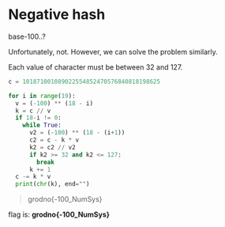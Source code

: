 # Negative hash

base-100..?

Unfortunately, not.
However, we can solve the problem similarly.

Each value of character must be between 32 and 127.

```python
c = 101871001089022554852470576840818198625

for i in range(19):
  v = (-100) ** (18 - i)
  k = c // v
  if 18-i != 0:
    while True:
      v2 = (-100) ** (18 - (i+1))
      c2 = c - k * v
      k2 = c2 // v2
      if k2 >= 32 and k2 <= 127:
        break
      k += 1
  c -= k * v
  print(chr(k), end="")
```

> grodno{-100_NumSys}

flag is: **grodno{-100_NumSys}**